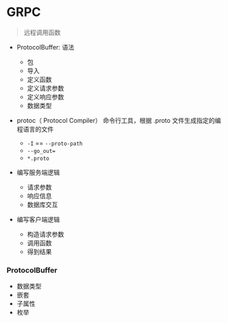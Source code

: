 # GRPC

> 远程调用函数


- ProtocolBuffer: 语法
    - 包
    - 导入
    - 定义函数
    - 定义请求参数
    - 定义响应参数
    - 数据类型
- protoc（ Protocol Compiler） 命令行工具，根据 .proto 文件生成指定的编程语言的文件
    - `-I` == `--proto-path`
    - `--go_out=`
    - `*.proto`

- 编写服务端逻辑
    - 请求参数
    - 响应信息
    - 数据库交互
- 编写客户端逻辑
    - 构造请求参数
    - 调用函数
    - 得到结果



### ProtocolBuffer

- 数据类型
- 嵌套
- 子属性
- 枚举

